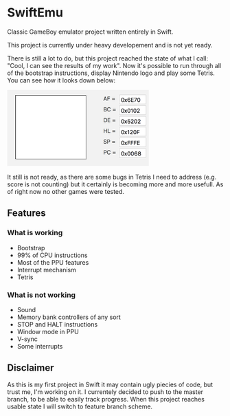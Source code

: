 # SwiftEmu
Classic GameBoy emulator project written entirely in Swift. 
 
This project is currently under heavy developement and is not yet ready. 

There is still a lot to do, but this project reached the state of what I call: "Cool, I can see the results of my work". Now it's possible to run through all of the bootstrap instructions, display Nintendo logo and play some Tetris. You can see how it looks down below:

![](emulator.gif)

It still is not ready, as there are some bugs in Tetris I need to address (e.g. score is not counting) but it certainly is becoming more and more usefull. As of right now no other games were tested.

## Features
### What is working
- Bootstrap
- 99% of CPU instructions
- Most of the PPU features
- Interrupt mechanism
- Tetris

### What is not working
- Sound
- Memory bank controllers of any sort
- STOP and HALT instructions
- Window mode in PPU
- V-sync
- Some interrupts


## Disclaimer
As this is my first project in Swift it may contain ugly piecies of code, but trust me, I'm working on it.
I currentely decided to push to the master branch, to be able to easily track progress. When this project reaches usable state I will switch to feature branch scheme.
